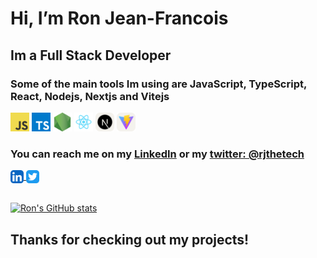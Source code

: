 # Hi, I’m Ron Jean-Francois
## Im a Full Stack Developer
### Some of the main tools Im using are JavaScript, TypeScript, React, Nodejs, Nextjs and Vitejs
<code><img height="30" alt="javascript" src="https://github.com/ronthetech/ronthetech/blob/main/icons/javascript.png?raw=true"></code>
<code><img height="30" alt="typescript" src="https://github.com/ronthetech/ronthetech/blob/main/icons/typescript.png?raw=true"></code>
<code><img height="30" alt="nodejs" src="https://github.com/ronthetech/ronthetech/blob/main/icons/nodejs.png?raw=true"></code>
<code><img height="30" alt="react" src="https://github.com/ronthetech/ronthetech/blob/main/icons/react.png?raw=true"></code>
<code><img height="30" alt="nextjs" src="https://raw.githubusercontent.com/ronthetech/ronthetech/7c1cf7a2a8c93af26a75a2f2cf25d1b6dfe5b5e3/icons/NextJS-Light.svg"></code>
<code><img height="30" alt="vitejs" src="https://raw.githubusercontent.com/ronthetech/ronthetech/13aaebfe8de151462854932ef3534974d1edcc32/icons/Vite-Light.svg"></code>

### You can reach me on my <a href="https://www.linkedin.com/in/ronjf/">LinkedIn</a> or my <a href="https://twitter.com/rjthetech">twitter: @rjthetech</a> <a href="https://twitter.com/rjthetech"></a><a href="https://www.linkedin.com/in/ronjf/">
 <img align="center" alt="Ron Jean-Francois | LinkedIn" width="21px" src="https://raw.githubusercontent.com/ronthetech/ronthetech/852679b722f8f4470980c6f25dd5851e2e5fb702/icons/LinkedIn.svg"/>
</a><a href="https://twitter.com/rjthetech">
<img align="center" alt="Ron Jean-Francois | Twitter" width="21px" src="https://raw.githubusercontent.com/ronthetech/ronthetech/011eb1da5a80016595dda2f204493cc203677d99/icons/Twitter%20(1).svg"/>
</a>

<br />
<br />

[![Ron's GitHub stats](https://github-readme-stats.vercel.app/api?username=ronthetech&hide=stars&count_private=true&show_icons=true&theme=github_dark)](https://github.com/anuraghazra/github-readme-stats)
<!---
[![Top Langs](https://github-readme-stats.vercel.app/api/top-langs/?username=ronthetech)](https://github.com/anuraghazra/github-readme-stats)

|![Ron's GitHub stats](https://github-readme-stats.vercel.app/api?username=ronthetech&hide=stars&count_private=true)|
| ------------- | ------------- |
### Top Repositories

<a href=""><img align="center" src="" /></a>
<a href=""><img align="center" src="" /></a>

<br />
<br />

<a href="https://twitter.com/rjthetech">
 <img align="right" alt="Ron Jean-Francois | Twitter" width="21px" src="https://raw.githubusercontent.com/ronthetech/ronthetech/011eb1da5a80016595dda2f204493cc203677d99/icons/Twitter%20(1).svg"/>
</a>
<a href="https://www.linkedin.com/in/ronjf/">
 <img align="right" alt="Ron Jean-Francois | LinkedIn" width="21px" src="https://raw.githubusercontent.com/ronthetech/ronthetech/852679b722f8f4470980c6f25dd5851e2e5fb702/icons/LinkedIn.svg"/>
</a>

--->

## Thanks for checking out my projects!

<!---
ronthetech/ronthetech is a ✨ special ✨ repository because its `README.md` (this file) appears on your GitHub profile.
You can click the Preview link to take a look at your changes.
--->
